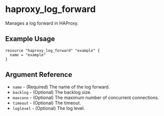 # haproxy_log_forward

Manages a log forward in HAProxy.

## Example Usage

```hcl
resource "haproxy_log_forward" "example" {
  name = "example"
}
```

## Argument Reference

- `name` - (Required) The name of the log forward.
- `backlog` - (Optional) The backlog size.
- `maxconn` - (Optional) The maximum number of concurrent connections.
- `timeout` - (Optional) The timeout.
- `loglevel` - (Optional) The log level.